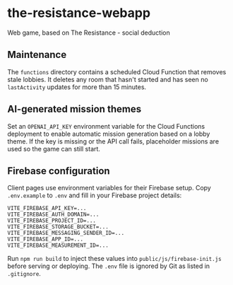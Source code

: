 # the-resistance-webapp
Web game, based on The Resistance - social deduction

## Maintenance

The `functions` directory contains a scheduled Cloud Function that removes
stale lobbies. It deletes any room that hasn't started and has seen no
`lastActivity` updates for more than 15 minutes.

## AI-generated mission themes

Set an `OPENAI_API_KEY` environment variable for the Cloud Functions
deployment to enable automatic mission generation based on a lobby theme.
If the key is missing or the API call fails, placeholder missions are used
so the game can still start.

## Firebase configuration

Client pages use environment variables for their Firebase setup. Copy
`.env.example` to `.env` and fill in your Firebase project details:

```
VITE_FIREBASE_API_KEY=...
VITE_FIREBASE_AUTH_DOMAIN=...
VITE_FIREBASE_PROJECT_ID=...
VITE_FIREBASE_STORAGE_BUCKET=...
VITE_FIREBASE_MESSAGING_SENDER_ID=...
VITE_FIREBASE_APP_ID=...
VITE_FIREBASE_MEASUREMENT_ID=...
```

Run `npm run build` to inject these values into
`public/js/firebase-init.js` before serving or deploying. The `.env` file is
ignored by Git as listed in `.gitignore`.
